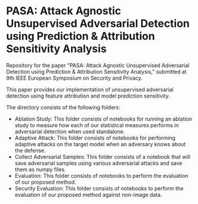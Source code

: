 # PASA: Attack Agnostic Unsupervised Adversarial Detection using Prediction \& Attribution Sensitivity Analysis

Repository for the paper "PASA: Attack Agnostic Unsupervised Adversarial Detection using Prediction \& Attribution Sensitivity Analysis," submitted at 9th IEEE European Symposium on Security and Privacy.

This paper provides our implementation of unsupervised adversarial detection using feature attribution and model prediction sensitivity.

The directory consists of the following folders:
- Ablation Study: This folder consists of notebooks for running an ablation study to measure how each of our statistical measures performs in adversarial detection when used standalone.
- Adaptive Attack: This folder consists of notebooks for performing adaptive attacks on the target model when an adversary knows about the defense.
- Collect Adversarial Samples: This folder consists of a notebook that will save adversarial samples using various adversarial attacks and save them as numpy files.
- Evaluation: This folder consists of notebooks to perform the evaluation of our proposed method.
- Security Evaluation: This folder consists of notebooks to perform the evaluation of our proposed method against non-image data.
